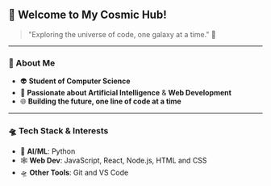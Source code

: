 ## 🚀 Welcome to My Cosmic Hub! 

> "Exploring the universe of code, one galaxy at a time." 🌌

---

### 👾 About Me
- 👽 **Student of Computer Science**  
- 🧠 **Passionate about Artificial Intelligence** & **Web Development**  
- 🌐 **Building the future, one line of code at a time**  

---

### 🛸 Tech Stack & Interests
- 🤖 **AI/ML**: Python
- 🕸️ **Web Dev**: JavaScript, React, Node.js, HTML and CSS
- 🛸 **Other Tools**: Git and VS Code

